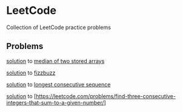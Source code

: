 # LeetCode
Collection of LeetCode practice problems

## Problems


[solution](https://github.com/arieljablonow/LeetCode/blob/main/median_of_two_sorted_arrays.py) to [median of two stored arrays](https://leetcode.com/problems/median-of-two-sorted-arrays)

[solution](https://github.com/arieljablonow/LeetCode/blob/main/fizzbuzz.py) to [fizzbuzz](https://leetcode.com/problems/fizz-buzz/) 

[solution](https://github.com/arieljablonow/LeetCode/blob/main/longest_consecutive_sequence.py) to [longest consecutive sequence](https://leetcode.com/problems/longest-consecutive-sequence/)

[solution](https://github.com/arieljablonow/LeetCode/blob/main/find_three_consecutive_integers_that_sum_to_a_given_number.py) to [https://leetcode.com/problems/find-three-consecutive-integers-that-sum-to-a-given-number/]

